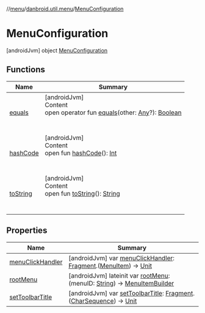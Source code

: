 //[menu](../../index.md)/[danbroid.util.menu](../index.md)/[MenuConfiguration](index.md)



# MenuConfiguration  
 [androidJvm] object [MenuConfiguration](index.md)   


## Functions  
  
|  Name|  Summary| 
|---|---|
| <a name="kotlin/Any/equals/#kotlin.Any?/PointingToDeclaration/"></a>[equals](../../danbroid.util.menu.ui/-menu-item-diff-callback/index.md#%5Bkotlin%2FAny%2Fequals%2F%23kotlin.Any%3F%2FPointingToDeclaration%2F%5D%2FFunctions%2F-645099765)| <a name="kotlin/Any/equals/#kotlin.Any?/PointingToDeclaration/"></a>[androidJvm]  <br>Content  <br>open operator fun [equals](../../danbroid.util.menu.ui/-menu-item-diff-callback/index.md#%5Bkotlin%2FAny%2Fequals%2F%23kotlin.Any%3F%2FPointingToDeclaration%2F%5D%2FFunctions%2F-645099765)(other: [Any](https://kotlinlang.org/api/latest/jvm/stdlib/kotlin/-any/index.html)?): [Boolean](https://kotlinlang.org/api/latest/jvm/stdlib/kotlin/-boolean/index.html)  <br><br><br>
| <a name="kotlin/Any/hashCode/#/PointingToDeclaration/"></a>[hashCode](../../danbroid.util.menu.ui/-menu-item-diff-callback/index.md#%5Bkotlin%2FAny%2FhashCode%2F%23%2FPointingToDeclaration%2F%5D%2FFunctions%2F-645099765)| <a name="kotlin/Any/hashCode/#/PointingToDeclaration/"></a>[androidJvm]  <br>Content  <br>open fun [hashCode](../../danbroid.util.menu.ui/-menu-item-diff-callback/index.md#%5Bkotlin%2FAny%2FhashCode%2F%23%2FPointingToDeclaration%2F%5D%2FFunctions%2F-645099765)(): [Int](https://kotlinlang.org/api/latest/jvm/stdlib/kotlin/-int/index.html)  <br><br><br>
| <a name="kotlin/Any/toString/#/PointingToDeclaration/"></a>[toString](../../danbroid.util.menu.ui/-menu-item-diff-callback/index.md#%5Bkotlin%2FAny%2FtoString%2F%23%2FPointingToDeclaration%2F%5D%2FFunctions%2F-645099765)| <a name="kotlin/Any/toString/#/PointingToDeclaration/"></a>[androidJvm]  <br>Content  <br>open fun [toString](../../danbroid.util.menu.ui/-menu-item-diff-callback/index.md#%5Bkotlin%2FAny%2FtoString%2F%23%2FPointingToDeclaration%2F%5D%2FFunctions%2F-645099765)(): [String](https://kotlinlang.org/api/latest/jvm/stdlib/kotlin/-string/index.html)  <br><br><br>


## Properties  
  
|  Name|  Summary| 
|---|---|
| <a name="danbroid.util.menu/MenuConfiguration/menuClickHandler/#/PointingToDeclaration/"></a>[menuClickHandler](menu-click-handler.md)| <a name="danbroid.util.menu/MenuConfiguration/menuClickHandler/#/PointingToDeclaration/"></a> [androidJvm] var [menuClickHandler](menu-click-handler.md): [Fragment](https://developer.android.com/reference/kotlin/androidx/fragment/app/Fragment.html).([MenuItem](../-menu-item/index.md)) -> [Unit](https://kotlinlang.org/api/latest/jvm/stdlib/kotlin/-unit/index.html)   <br>
| <a name="danbroid.util.menu/MenuConfiguration/rootMenu/#/PointingToDeclaration/"></a>[rootMenu](root-menu.md)| <a name="danbroid.util.menu/MenuConfiguration/rootMenu/#/PointingToDeclaration/"></a> [androidJvm] lateinit var [rootMenu](root-menu.md): (menuID: [String](https://kotlinlang.org/api/latest/jvm/stdlib/kotlin/-string/index.html)) -> [MenuItemBuilder](../-menu-item-builder/index.md)   <br>
| <a name="danbroid.util.menu/MenuConfiguration/setToolbarTitle/#/PointingToDeclaration/"></a>[setToolbarTitle](set-toolbar-title.md)| <a name="danbroid.util.menu/MenuConfiguration/setToolbarTitle/#/PointingToDeclaration/"></a> [androidJvm] var [setToolbarTitle](set-toolbar-title.md): [Fragment](https://developer.android.com/reference/kotlin/androidx/fragment/app/Fragment.html).([CharSequence](https://kotlinlang.org/api/latest/jvm/stdlib/kotlin/-char-sequence/index.html)) -> [Unit](https://kotlinlang.org/api/latest/jvm/stdlib/kotlin/-unit/index.html)   <br>

